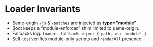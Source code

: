 # Loader Invariants

- Same-origin `/js` & `/patches` are injected as **type="module"**.
- Boot keeps a “module-enforcer” shim limited to same-origin.
- Fallbacks log: `loader: fallback-inject { path, as: 'module' }`.
- Self-test verifies module-only scripts and `renderAll` presence.
